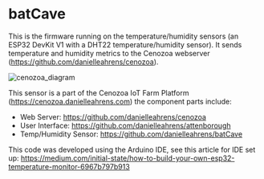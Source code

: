 # batCave
This is the firmware running on the temperature/humidity sensors (an ESP32 DevKit V1 with a DHT22 temperature/humidity sensor). It sends temperature and humidity metrics to the Cenozoa webserver (https://github.com/danielleahrens/cenozoa).

![cenozoa_diagram](https://user-images.githubusercontent.com/31782840/108779365-bf1c8a80-7534-11eb-91d8-64da8f6bad4e.png)

This sensor is a part of the Cenozoa IoT Farm Platform (https://cenozoa.danielleahrens.com) the component parts include:
- Web Server: https://github.com/danielleahrens/cenozoa
- User Interface: https://github.com/danielleahrens/attenborough
- Temp/Humidity Sensor: https://github.com/danielleahrens/batCave

This code was developed using the Arduino IDE, see this article for IDE set up: https://medium.com/initial-state/how-to-build-your-own-esp32-temperature-monitor-6967b797b913

